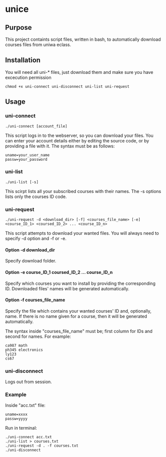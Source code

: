 # unice

## Purpose
This project containts script files, written in bash, to automatically download courses files from uniwa eclass.

## Installation
You will need all uni-* files, just download them and make sure you have excecution permission

    chmod +x uni-connect uni-disconnect uni-list uni-request

## Usage

### uni-connect

    ./uni-connect [account_file]

This script logs in to the webserver, so you can download your files.
You can enter your account details either by editing the source code, or by providing a file with it. The syntax must be as follows:

    uname=your_user_name
    passw=your_password
 
### uni-list

    ./uni-list [-s]

This scirpt lists all your subscribed courses with their names. The -s options lists only the courses ID code.

### uni-request

    ./uni-request -d <download_dir> [-f] <courses_file_name> [-e] <course_ID_1> <coursed_ID_2> ... <course_ID_n>

This script attempts to download your wanted files. You will always need to specify -d option and -f or -e.

#### Option -d download_dir

Specify download folder.

#### Option -e course_ID_1 coursed_ID_2 ... course_ID_n

Specify which courses you want to install by providing the corresponding ID. Downloaded files' names will be generated automatically.

#### Option -f courses_file_name

Specify the file which contains your wanted courses' ID and, optionally, name.
If there is no name given for a course, then it will be generated automatically.

The syntax inside "courses_file_name" must be; first column for IDs and second for names. For example:

    ca987 math
    ph345 electronics
    ly123
    cs67

### uni-disconnect

Logs out from session.

### Example

Inside "acc.txt" file:

    uname=xxxx
    passw=yyyy
 
 Run in terminal:
    
    ./uni-connect acc.txt
    ./uni-list > courses.txt
    ./uni-request -d . -f courses.txt
    ./uni-disconnect


